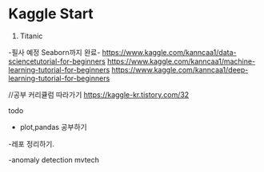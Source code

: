 # Kaggle Start


1. Titanic



-필사 예정
Seaborn까지 완료-
https://www.kaggle.com/kanncaa1/data-sciencetutorial-for-beginners
https://www.kaggle.com/kanncaa1/machine-learning-tutorial-for-beginners
https://www.kaggle.com/kanncaa1/deep-learning-tutorial-for-beginners

//공부 커리큘럼 따라가기
https://kaggle-kr.tistory.com/32

todo
- plot,pandas 공부하기

-레포 정리하기.


-anomaly detection
mvtech
